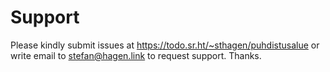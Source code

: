 # Support

Please kindly submit issues at https://todo.sr.ht/~sthagen/puhdistusalue or write email to stefan@hagen.link to request support. Thanks.
